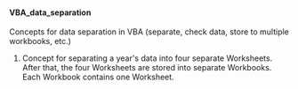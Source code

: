 <h4>VBA_data_separation</h4>
<p>Concepts for data separation in VBA (separate, check data, store to multiple workbooks, etc.)</p>
<ol>
<li>Concept for separating a year's data into four separate Worksheets. After that, the four Worksheets are stored into separate Workbooks. Each Workbook contains one Worksheet.</li>
</ol>
